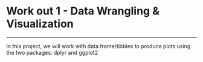 # Work out 1 - Data Wrangling & Visualization 
***

In this project, we will work with data.frame/tibbles to produce plots using the two packages: dplyr and ggplot2



